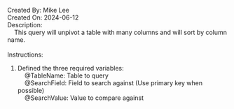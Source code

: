 Created By: Mike Lee<br />
Created On: 2024-06-12<br />
Description:<br />
&nbsp;&nbsp;&nbsp;&nbsp;This query will unpivot a table with many columns and will sort by column name.<br />
<br />
Instructions:<br />
1. Defined the three required variables:<br />
&nbsp;&nbsp;&nbsp;&nbsp;@TableName: Table to query<br />
&nbsp;&nbsp;&nbsp;&nbsp;@SearchField: Field to search against (Use primary key when possible)<br />
&nbsp;&nbsp;&nbsp;&nbsp;@SearchValue: Value to compare against
